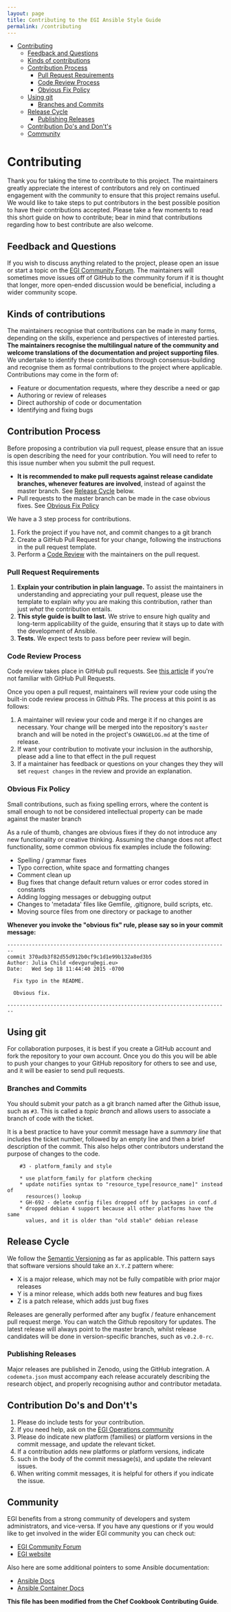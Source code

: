 ```yaml
---
layout: page
title: Contributing to the EGI Ansible Style Guide
permalink: /contributing
---
```

- [Contributing](#contributing)
  - [Feedback and Questions](#feedback-and-questions)
  - [Kinds of contributions](#kinds-of-contributions)
  - [Contribution Process](#contribution-process)
    - [Pull Request Requirements](#pull-request-requirements)
    - [Code Review Process](#code-review-process)
    - [Obvious Fix Policy](#obvious-fix-policy)
  - [Using git](#using-git)
    - [Branches and Commits](#branches-and-commits)
  - [Release Cycle](#release-cycle)
    - [Publishing Releases](#publishing-releases)
  - [Contribution Do's and Don't's](#contribution-dos-and-donts)
  - [Community](#community)

# Contributing

Thank you for taking the time to contribute to this project.
The maintainers greatly appreciate the interest of contributors and rely on continued engagement with the community to ensure that this project remains useful.
We would like to take steps to put contributors in the best possible position to have their contributions accepted.
Please take a few moments to read this short guide on how to contribute; bear in mind that contributions regarding how to best contribute are also welcome.

## Feedback and Questions

If you wish to discuss anything related to the project, please open an issue or start a topic on the [EGI Community Forum](https://community.egi.eu).
The maintainers will sometimes move issues off of GitHub to the community forum if it is thought that longer, more open-ended discussion would be beneficial, including a wider community scope.

## Kinds of contributions

The maintainers recognise that contributions can be made in many forms, depending on the skills, experience and perspectives of interested parties.
**The maintainers recognise the multilingual nature of the community and welcome translations of the documentation and project supporting files**.
We undertake to identify these contributions through consensus-building and recognise them as formal contributions to the project where applicable.
Contributions may come in the form of:

  - Feature or documentation requests, where they describe a need or gap
  - Authoring or review of releases
  - Direct authorship of code or documentation
  - Identifying and fixing bugs

## Contribution Process

Before proposing a contribution via pull request, please ensure that an issue is open describing the need for your contribution.
You will need to refer to this issue number when you submit the pull request.
  - **It is recommended to make pull requests against release candidate branches, whenever features are involved**, instead of against the master branch. See [Release Cycle](#release-cycle) below.
  - Pull requests to the master branch can be made in the case obvious fixes. See [Obvious Fix Policy](#obvious-fix-policy)

We have a 3 step process for contributions.

  1. Fork the project if you have not, and commit changes to a git branch
  1. Create a GitHub Pull Request for your change, following the instructions in the pull request template.
  1. Perform a [Code Review](#code-review-process) with the maintainers on the pull request.

### Pull Request Requirements

  1. **Explain your contribution in plain language.** To assist the maintainers in understanding and appreciating your pull request, please use the template to explain _why_ you are making this contribution, rather than just _what_ the contribution entails.
  1. **This style guide is built to last.** We strive to ensure high quality and long-term applicability of the guide, ensuring that it stays up to date with the development of Ansible.
  1. **Tests.** We expect tests to pass before peer review will begin.


### Code Review Process

Code review takes place in GitHub pull requests. See [this article](https://help.github.com/articles/about-pull-requests/) if you're not familiar with GitHub Pull Requests.

Once you open a pull request, maintainers will review your code using the built-in code review process in Github PRs. The process at this point is as follows:

1. A maintainer will review your code and merge it if no changes are necessary. Your change will be merged into the repository's `master` branch and will be noted in the project's `CHANGELOG.md` at the time of release.
1. If want your contribution to motivate your inclusion in the authorship, please add a line to that effect in the pull request
2. If a maintainer has feedback or questions on your changes they they will set `request changes` in the review and provide an explanation.


### Obvious Fix Policy

Small contributions, such as fixing spelling errors, where the content is small enough to not be considered intellectual property can be made against the master branch

As a rule of thumb, changes are obvious fixes if they do not introduce any new functionality or creative thinking. Assuming the change does not affect functionality, some common obvious fix examples include the following:

- Spelling / grammar fixes
- Typo correction, white space and formatting changes
- Comment clean up
- Bug fixes that change default return values or error codes stored in constants
- Adding logging messages or debugging output
- Changes to 'metadata' files like Gemfile, .gitignore, build scripts, etc.
- Moving source files from one directory or package to another

**Whenever you invoke the "obvious fix" rule, please say so in your commit message:**

```
------------------------------------------------------------------------
commit 370adb3f82d55d912b0cf9c1d1e99b132a8ed3b5
Author: Julia Child <devguru@egi.eu>
Date:   Wed Sep 18 11:44:40 2015 -0700

  Fix typo in the README.

  Obvious fix.

------------------------------------------------------------------------
```

## Using git

For collaboration purposes, it is best if you create a GitHub account and fork the repository to your own account. Once you do this you will be able to push your changes to your GitHub repository for others to see and use, and it will be easier to send pull requests.

### Branches and Commits

You should submit your patch as a git branch named after the Github issue, such as `#3`\. This is called a _topic branch_ and allows users to associate a branch of code with the ticket.

It is a best practice to have your commit message have a _summary line_ that includes the ticket number, followed by an empty line and then a brief description of the commit. This also helps other contributors understand the purpose of changes to the code.

```text
    #3 - platform_family and style

    * use platform_family for platform checking
    * update notifies syntax to "resource_type[resource_name]" instead of
      resources() lookup
    * GH-692 - delete config files dropped off by packages in conf.d
    * dropped debian 4 support because all other platforms have the same
      values, and it is older than "old stable" debian release
```

## Release Cycle

We follow the [Semantic Versioning](https://semver.org/) as far as applicable.
This pattern says that software versions should take an `X.Y.Z` pattern where:

- X is a major release, which may not be fully compatible with prior major releases
- Y is a minor release, which adds both new features and bug fixes
- Z is a patch release, which adds just bug fixes

Releases are generally performed after any bugfix / feature enhancement pull request merge. You can watch the Github repository for updates.
The latest release will always point to the master branch, whilst release candidates will be done in version-specific branches, such as `v0.2.0-rc`.

### Publishing Releases

Major releases are published in Zenodo, using the GitHub integration.
A `codemeta.json` must accompany each release accurately describing the research object, and properly recognising author and contributor metadata.

## Contribution Do's and Don't's

1. Please do include tests for your contribution.
1. If you need help, ask on the [EGI Operations community](https://community.egi.eu/c/egi-ops)
1. Please do indicate new platform (families) or platform versions in the commit message, and update the relevant ticket.
2. If a contribution adds new platforms or platform versions, indicate
3. such in the body of the commit message(s), and update the relevant issues.
4. When writing commit messages, it is helpful for others if you indicate the issue.

## Community

EGI benefits from a strong community of developers and system administrators, and vice-versa. If you have any questions or if you would like to get involved in the wider EGI community you can check out:

- [EGI Community Forum](https://community.egi.eu/)
- [EGI website](https://www.egi.eu)

Also here are some additional pointers to some Ansible documentation:

- [Ansible Docs](https://docs.ansible.com/ansible)
- [Ansible Container Docs](https://docs.ansible.com/ansible-container)

**This file has been modified from the Chef Cookbook Contributing Guide**.
